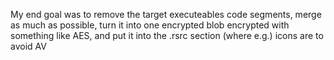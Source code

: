 My end goal was to remove the target executeables code segments,
merge as much as possible,
turn it into one encrypted blob encrypted with something like AES,
and put it into the .rsrc section (where e.g.) icons are to avoid AV